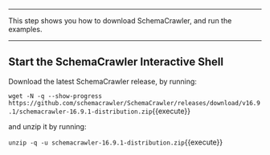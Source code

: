 -----

This step shows you how to download SchemaCrawler, and run the examples.

-----

## Start the SchemaCrawler Interactive Shell

Download the latest SchemaCrawler release, by running:

`wget -N -q --show-progress  https://github.com/schemacrawler/SchemaCrawler/releases/download/v16.9.1/schemacrawler-16.9.1-distribution.zip`{{execute}}

and unzip it by running:

`unzip -q -u schemacrawler-16.9.1-distribution.zip`{{execute}}
